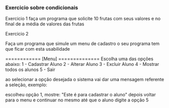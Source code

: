 ### Exercicio sobre condicionais

Exercicio 1
faça um programa que solicite 10 frutas 
com seus valores e no final de a média de valores das frutas

Exercicio 2

Faça um programa que simule um menu de cadastro
o seu programa tem que ficar com esta usabilidade

============ [Menu] ==============
Escolha uma das opções abaixo:
1 - Cadastrar Aluno
2 - Alterar Aluno
3 - Excluir Aluno
4 - Mostrar todos os alunos
5 - Sair 

ao selecionar a opção desejada o sistema vai dar uma mensagem referente a seleção, exemplo:

escolheu opção 1, mostre:
"Este é para cadastrar o aluno" 
depois voltar para o menu e continuar no mesmo até que o aluno digite a opção 5